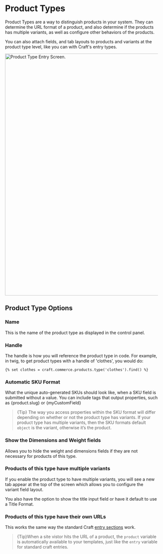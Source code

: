 # Product Types

Product Types are a way to distinguish products in your system. They can determine the URL format of a product, and also determine if the products has multiple variants, as well as configure other behaviors of the products.

You can also attach fields, and tab layouts to products and variants at the product type level, like you can with Craft's entry types.

<img src="en/assets/product-type-entry-screen.png" width="797" alt="Product Type Entry Screen.">

## Product Type Options

### Name

This is the name of the product type as displayed in the control panel.

### Handle

The handle is how you will reference the product type in code. For example, in twig, to get product types with a handle of 'clothes', you would do:

```twig
{% set clothes = craft.commerce.products.type('clothes').find() %}
```
### Automatic SKU Format

What the unique auto-generated SKUs should look like, when a SKU field is submitted without a value. You can include tags that output properties, such as {product.slug} or {myCustomField}

>{Tip} The way you access properties within the SKU format will differ depending on whether or not the product type has variants. If your product type has multiple variants, then the SKU formats default `object` is the variant, otherwise it’s the product.

### Show the Dimensions and Weight fields

Allows you to hide the weight and dimensions fields if they are not necessary for products of this type.

### Products of this type have multiple variants

If you enable the product type to have multiple variants, you will see a new tab appear at the top of the screen which allows you to configure the variant field layout.

You also have the option to show the title input field or have it default to use a Title Format.

### Products of this type have their own URLs

This works the same way the standard Craft [entry sections](https://craftcms.com/docs/sections-and-entries) work.

>{Tip}When a site vistor hits the URL of a product, the `product` variable is automatically available to your templates, just like the `entry` variable for standard craft entries.
